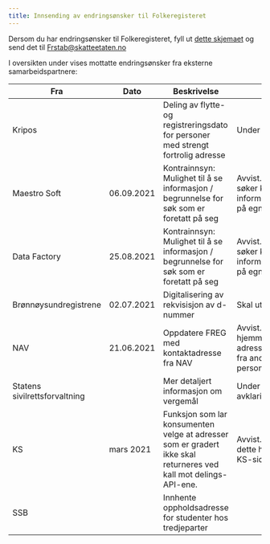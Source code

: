 ```yaml
---
title: Innsending av endringsønsker til Folkeregisteret
---
```

Dersom du har endringsønsker til Folkeregisteret, fyll ut [dette skjemaet](./Innspillskjema_FREG_v5_1.pdf) og send det til Frstab@skatteetaten.no
  
I oversikten under vises mottatte endringsønsker fra eksterne samarbeidspartnere:
  
| Fra | Dato | Beskrivelse |Status | 
|------------|-------------------------------------|----------------|----------------|
|Kripos||Deling av flytte- og registreringsdato for personer med strengt fortrolig adresse|Under behandling|
|Maestro Soft|06.09.2021|Kontrainnsyn: Mulighet til å se informasjon / begrunnelse for søk som er foretatt på seg |Avvist. Den som søker kan informere om dette på egne sider |
|Data Factory|25.08.2021|Kontrainnsyn: Mulighet til å se informasjon / begrunnelse for søk som er foretatt på seg |Avvist. Den som søker kan informere om dette på egne sider |
|Brønnøysundregistrene|02.07.2021|Digitalisering av rekvisisjon av d-nummer|Skal utvikles|
|NAV|21.06.2021|Oppdatere FREG med kontaktadresse fra NAV|Avvist. Ikke hjemmel til å motta adresseinformasjon fra andre enn personen selv|
|Statens sivilrettsforvaltning||Mer detaljert informasjon om vergemål|Under juridisk avklaring|
|KS|mars 2021|Funksjon som lar konsumenten velge at adresser som er gradert ikke skal returneres ved kall mot delings-API-ene.|Avvist. Ønskelig at dette håndteres på KS-siden.|
|SSB||Innhente oppholdsadresse for studenter hos tredjeparter||


